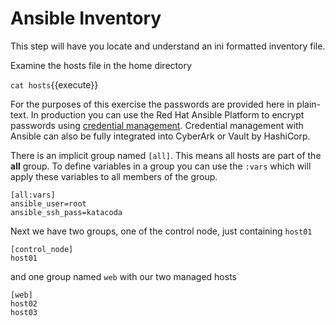 # Ansible Inventory

This step will have you locate and understand an ini formatted inventory file.

Examine the hosts file in the home directory

`cat hosts`{{execute}}

For the purposes of this exercise the passwords are provided here in plain-text.  In production you can use the Red Hat Ansible Platform to encrypt passwords using [credential management](https://docs.ansible.com/ansible-tower/latest/html/userguide/credentials.html).  Credential management with Ansible can also be fully integrated into CyberArk or Vault by HashiCorp.

There is an implicit group named `[all]`.  This means all hosts are part of the **all** group. To define variables in a group you can use the `:vars` which will apply these variables to all members of the group.

```
[all:vars]
ansible_user=root
ansible_ssh_pass=katacoda
```
Next we have two groups, one of the control node, just containing `host01`
```
[control_node]
host01
```

and one group named `web` with our two managed hosts

```
[web]
host02
host03
```
